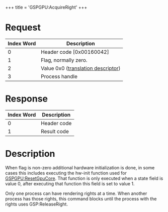 +++
title = 'GSPGPU:AcquireRight'
+++

# Request

| Index Word | Description                                                            |
|------------|------------------------------------------------------------------------|
| 0          | Header code \[0x00160042\]                                             |
| 1          | Flag, normally zero.                                                   |
| 2          | Value 0x0 ([translation descriptor](IPC#message_structure "wikilink")) |
| 3          | Process handle                                                         |

# Response

| Index Word | Description |
|------------|-------------|
| 0          | Header code |
| 1          | Result code |

# Description

When flag is non-zero additional hardware initialization is done, in
some cases this includes executing the hw-init function used for
[GSPGPU:ResetGpuCore](GSP_Services "wikilink"). That function is only
executed when a state field is value 0, after executing that function
this field is set to value 1.

Only one process can have rendering rights at a time. When another
process has those rights, this command blocks until the process with the
rights uses GSP:ReleaseRight.
